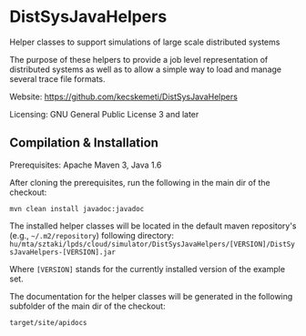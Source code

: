 # DistSysJavaHelpers
Helper classes to support simulations of large scale distributed systems

The purpose of these helpers to provide a job level representation of distributed systems as well as to allow a simple way to load and manage several trace file formats.

Website:
https://github.com/kecskemeti/DistSysJavaHelpers

Licensing:
GNU General Public License 3 and later

## Compilation & Installation

Prerequisites: Apache Maven 3, Java 1.6

After cloning the prerequisites, run the following in the main dir of the checkout:

`mvn clean install javadoc:javadoc`

The installed helper classes will be located in the default maven repository's (e.g., `~/.m2/repository`) following directory: 
`hu/mta/sztaki/lpds/cloud/simulator/DistSysJavaHelpers/[VERSION]/DistSysJavaHelpers-[VERSION].jar`

Where `[VERSION]` stands for the currently installed version of the example set.

The documentation for the helper classes will be generated in the following subfolder of the main dir of the checkout:

`target/site/apidocs`
